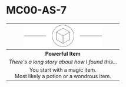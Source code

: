 # MC00-AS-7

| <img src="../../images/card-icons/d6.png" height="60" /> |
|:---:|
| **Powerful Item** |
| *There's a long story about how I found this...* |
| You start with a magic item.<br>Most likely a potion or a wondrous item. |
